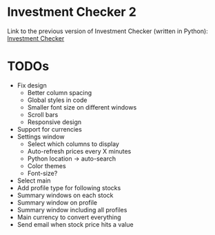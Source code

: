 # Investment Checker 2
Link to the previous version of Investment Checker (written in Python): [Investment Checker](https://github.com/itsmeeandrew/InvestmentChecker)

# TODOs
- Fix design
  - Better column spacing
  - Global styles in code
  - Smaller font size on different windows
  - Scroll bars
  - Responsive design
- Support for currencies
- Settings window
  - Select which columns to display
  - Auto-refresh prices every X minutes
  - Python location -> auto-search
  - Color themes
  - Font-size?
- Select main
- Add profile type for following stocks
- Summary windows on each stock
- Summary window on profile
- Summary window including all profiles
- Main currency to convert everything
- Send email when stock price hits a value